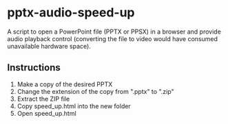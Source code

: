 # pptx-audio-speed-up
A script to open a PowerPoint file (PPTX or PPSX) in a browser and provide audio playback control (converting the file to video would have consumed unavailable hardware space).

## Instructions
1. Make a copy of the desired PPTX
2. Change the extension of the copy from ".pptx" to ".zip"
3. Extract the ZIP file
4. Copy speed_up.html into the new folder
5. Open speed_up.html
